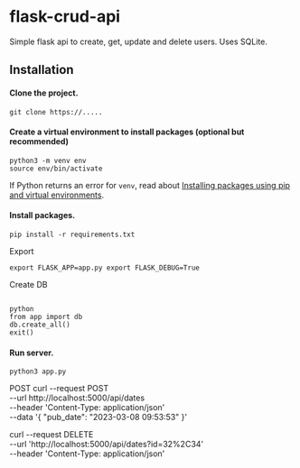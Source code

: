 # flask-crud-api
Simple flask api to create, get, update and delete users. Uses SQLite.
## Installation
#### Clone the project.
```
git clone https://.....
```
#### Create a virtual environment to install packages (optional but recommended)
```
python3 -m venv env
source env/bin/activate
```
If Python returns an error for `venv`, read about [Installing packages using pip and virtual environments](https://packaging.python.org/guides/installing-using-pip-and-virtual-environments/).
#### Install packages.
```
pip install -r requirements.txt

```
Export
```
export FLASK_APP=app.py export FLASK_DEBUG=True
```

Create DB
```

python
from app import db 
db.create_all() 
exit()
```



#### Run server.
```
python3 app.py
```





POST 
curl --request POST \
  --url http://localhost:5000/api/dates \
  --header 'Content-Type: application/json' \
  --data '{
	"pub_date": "2023-03-08 09:53:53"
}'

curl --request DELETE \
  --url 'http://localhost:5000/api/dates?id=32%2C34' \
  --header 'Content-Type: application/json'




